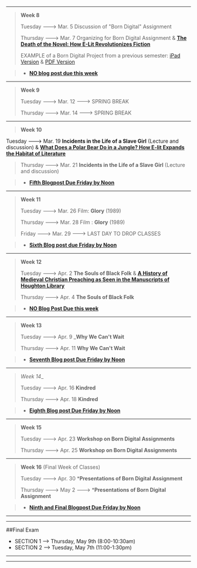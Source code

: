 ------------------------

>__Week 8__ 
>
>Tuesday  --->  Mar. 5      Discussion of "Born Digital" Assignment
>
>Thursday  --->  Mar. 7     Organizing for Born Digital Assignment & __[The Death of the Novel: How E-Lit Revolutionizes Fiction ](http://www.huffingtonpost.com/illya-szilak/the-death-of-the-novel-ho_b_2080881.html?utm_hp_ref=tw)__
>
> EXAMPLE of a Born Digital Project from a previous semester: 
>[iPad Version](https://dl.dropbox.com/u/16071837/Poems%20on%20Various%20Subjects%20%28Beta%29.ibooks) & [PDF Version](https://dl.dropbox.com/u/16071837/Poems%20on%20Various%20Subjects%20%28beta%29.pdf)

>* __[NO blog post due this week]()__

------------------------


>__Week 9__
>
>Tuesday  --->  Mar. 12  --->  SPRING BREAK
>
>Thursday  --->  Mar. 14  --->  SPRING BREAK

------------------------

>__Week 10__
>
Tuesday  --->  Mar. 19  __Incidents in the Life of a Slave Girl__ (Lecture and discussion)    &  __[What Does a Polar Bear Do in a Jungle? How E-lit Expands the Habitat of Literature ](http://www.huffingtonpost.com/illya-szilak/e-literature_b_2251181.html)__
>
>Thursday  --->  Mar. 21   __Incidents in the Life of a Slave Girl__ (Lecture and discussion)

>* __[Fifth Blogpost Due Friday by Noon]()__

------------------------

>__Week 11__
>
>Tuesday  --->  Mar. 26  Film: __Glory__ (1989)
>
>Thursday  --->  Mar. 28  Film : __Glory__ (1989)
>
>Friday  --->  Mar. 29  --->  LAST DAY TO DROP CLASSES

>* __[Sixth Blog post due Friday by Noon]()__

------------------------

>__Week 12__
>
>Tuesday  --->  Apr. 2  __The Souls of Black Folk__  &  __[A History of Medieval Christian Preaching
as Seen in the Manuscripts of Houghton Library](http://www.hcl.harvard.edu/libraries/houghton/collections/early_manuscripts/preaching/index.cfm)__
>
>Thursday  --->  Apr. 4  __The Souls of Black Folk__

>* __[NO Blog Post Due this week]()__

------------------------

>__Week 13__
>
>Tuesday  --->  Apr. 9  ___Why We Can't Wait__
>
>Thursday  --->  Apr. 11  __Why We Can't Wait__

>* __[Seventh Blog post Due Friday by Noon]()__

-------------------------

>_Week 14__
>
>Tuesday  --->  Apr. 16   __Kindred__
>
>Thursday  --->  Apr. 18  __Kindred__

>* __[ Eighth Blog post Due Friday by Noon]()__

------------------------

>__Week 15__
>
>Tuesday  --->  Apr. 23  __Workshop on Born Digital Assignments__
>
>Thursday  --->  Apr. 25   __Workshop on Born Digital Assignments__



------------------------

>__Week 16__  (Final Week of Classes)
>
>Tuesday  --->  Apr. 30    *__Presentations of Born Digital Assignment__ 
>
>Thursday  --->  May 2  ---> *__Presentations of Born Digital Assignment__

>* __[Ninth and Final Blogpost Due Friday by Noon]()__

------------------------

------------------------

##Final Exam   

* SECTION 1 --> Thursday, May 9th  (8:00-10:30am)
* SECTION 2 --> Tuesday, May 7th (11:00-1:30pm)

------------------

------------------
